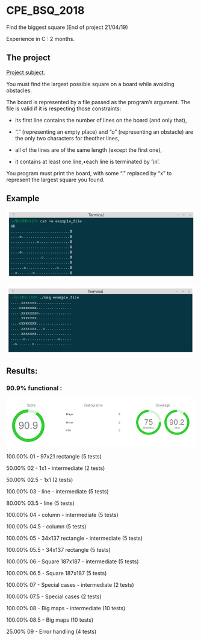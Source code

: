 # CPE_BSQ_2018
Find the biggest square (End of project 21/04/19)

Experience in C : 2 months.

## The project 

[Project subject.](/Project/B-CPE-110_BSQ.pdf)

You must find the largest possible square on a board while avoiding obstacles.

The board is represented by a file passed as the program’s argument. The file is valid if it is respecting those constraints:

  - its first line contains the number of lines on the board (and only that),

  - “.” (representing an empty place) and “o” (representing an obstacle) are the only two characters for theother lines,

  - all of the lines are of the same length (except the first one),

  - it contains at least one line,•each line is terminated by ‘\n’.

You program must print the board, with some “.” replaced by “x” to represent the largest square you found.


## Example

![Map Synthax Example](/Project/Example_BSQ.png)

![Pgrm Output Example](/Project/Example2_BSQ.png)

 


## Results:

### 90.9% functional :

![Nao Marvin](/Project/Results_BSQ.png)

100.00% 01 - 97x21 rectangle (5 tests)

50.00%  02 - 1x1 - intermediate (2 tests)

50.00%  02.5 - 1x1 (2 tests)

100.00% 03 - line - intermediate (5 tests)

80.00%  03.5 - line (5 tests)

100.00% 04 - column - intermediate  (5 tests)

100.00% 04.5 - column (5 tests)

100.00% 05 - 34x137 rectangle - intermediate (5 tests)

100.00% 05.5 - 34x137 rectangle (5 tests)

100.00% 06 - Square 187x187 - intermediate (5 tests)

100.00% 06.5 - Square 187x187 (5 tests)

100.00% 07 - Special cases - intermediate (2 tests)

100.00% 07.5 - Special cases (2 tests)

100.00% 08 - Big maps - intermediate (10 tests)

100.00% 08.5 - Big maps (10 tests)

25.00%  09 - Error handling (4 tests)
